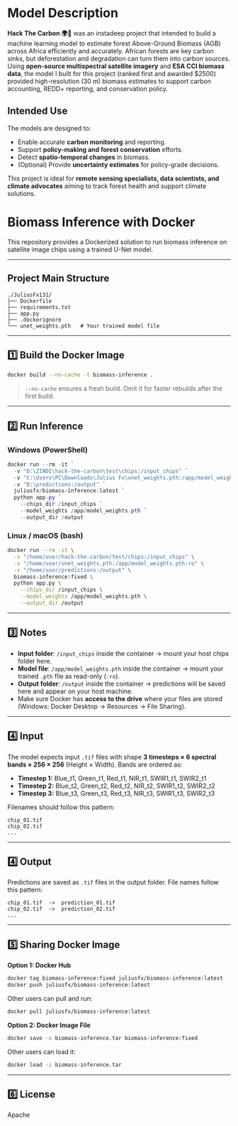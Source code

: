 # Model Description
**Hack The Carbon 🌍🌱**  was an instadeep project that intended to build a machine learning model to estimate forest Above-Ground Biomass (AGB) across Africa efficiently and accurately. African forests are key carbon sinks, but deforestation and degradation can turn them into carbon sources. Using **open-source multispectral satellite imagery** and **ESA CCI biomass data**, the model I built for this project (ranked first and awarded $2500) provided high-resolution (30 m) biomass estimates to support carbon accounting, REDD+ reporting, and conservation policy.

## Intended Use
The models are designed to:

- Enable accurate **carbon monitoring** and reporting.
- Support **policy-making and forest conservation** efforts.
- Detect **spatio-temporal changes** in biomass.
- (Optional) Provide **uncertainty estimates** for policy-grade decisions.

This project is ideal for **remote sensing specialists, data scientists, and climate advocates** aiming to track forest health and support climate solutions.

# Biomass Inference with Docker

This repository provides a Dockerized solution to run biomass inference on satellite image chips using a trained U-Net model.

---

## Project Main Structure

```
./JuliusFx131/
├── Dockerfile
├── requirements.txt
├── app.py
├── .dockerignore
└── unet_weights.pth   # Your trained model file
```

---

## 1️⃣ Build the Docker Image

```bash
docker build --no-cache -t biomass-inference .
```

> `--no-cache` ensures a fresh build. Omit it for faster rebuilds after the first build.

---

## 2️⃣ Run Inference

### Windows (PowerShell)

```powershell
docker run --rm -it `
  -v "D:\ZINDI\hack-the-carbon\test\chips:/input_chips" `
  -v "C:\Users\PC\Downloads\Julius Fx\unet_weights.pth:/app/model_weights.pth:ro" `
  -v "D:\predictions:/output" `
  juliusfx/biomass-inference:latest `
  python app.py `
    --chips_dir /input_chips `
    --model_weights /app/model_weights.pth `
    --output_dir /output
```

### Linux / macOS (bash)

```bash
docker run --rm -it \
  -v "/home/user/hack-the-carbon/test/chips:/input_chips" \
  -v "/home/user/unet_weights.pth:/app/model_weights.pth:ro" \
  -v "/home/user/predictions:/output" \
  biomass-inference:fixed \
  python app.py \
    --chips_dir /input_chips \
    --model_weights /app/model_weights.pth \
    --output_dir /output
```

---

## 3️⃣ Notes

* **Input folder**: `/input_chips` inside the container → mount your host chips folder here.
* **Model file**: `/app/model_weights.pth` inside the container → mount your trained `.pth` file as read-only (`:ro`).
* **Output folder**: `/output` inside the container → predictions will be saved here and appear on your host machine.
* Make sure Docker has **access to the drive** where your files are stored (Windows: Docker Desktop → Resources → File Sharing).

---

## 4️⃣ Input

The model expects input `.tif` files with shape **3 timesteps × 6 spectral bands × 256 × 256** (Height × Width). Bands are ordered as:  

- **Timestep 1:** Blue_t1, Green_t1, Red_t1, NIR_t1, SWIR1_t1, SWIR2_t1  
- **Timestep 2:** Blue_t2, Green_t2, Red_t2, NIR_t2, SWIR1_t2, SWIR2_t2  
- **Timestep 3:** Blue_t3, Green_t3, Red_t3, NIR_t3, SWIR1_t3, SWIR2_t3  

Filenames should follow this pattern:  

```
chip_01.tif
chip_02.tif
...
```

---

## 4️⃣ Output

Predictions are saved as `.tif` files in the output folder. File names follow this pattern:

```
chip_01.tif  ->  prediction_01.tif
chip_02.tif  ->  prediction_02.tif
...
```

---

## 5️⃣ Sharing Docker Image

**Option 1: Docker Hub**

```bash
docker tag biomass-inference:fixed juliusfx/biomass-inference:latest
docker push juliusfx/biomass-inference:latest
```

Other users can pull and run:

```bash
docker pull juliusfx/biomass-inference:latest
```

**Option 2: Docker Image File**

```bash
docker save -o biomass-inference.tar biomass-inference:fixed
```

Other users can load it:

```bash
docker load -i biomass-inference.tar
```

---

## 6️⃣ License

Apache

